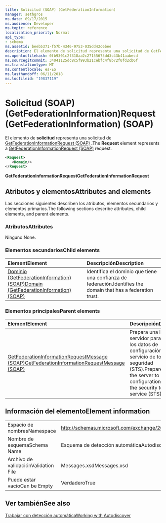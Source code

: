 ```yaml
---
title: Solicitud (SOAP) (GetFederationInformation)
manager: sethgros
ms.date: 09/17/2015
ms.audience: Developer
ms.topic: reference
localization_priority: Normal
api_type:
- schema
ms.assetid: beeb5371-f57b-4346-9753-035dd42c6bee
description: El elemento de solicitud representa una solicitud de GetFederationInformationRequest (SOAP).
ms.openlocfilehash: 0fb9301c2f318aa2c27155675dd3c43b41aabecd
ms.sourcegitcommit: 34041125dc8c5f993b21cebfc4f8b72f0fd2cb6f
ms.translationtype: MT
ms.contentlocale: es-ES
ms.lasthandoff: 06/11/2018
ms.locfileid: "19837119"
---
```

# <a name="request-getfederationinformation-soap"></a><span data-ttu-id="bfad6-103">Solicitud (SOAP) (GetFederationInformation)</span><span class="sxs-lookup"><span data-stu-id="bfad6-103">Request (GetFederationInformation) (SOAP)</span></span>

<span data-ttu-id="bfad6-104">El elemento de **solicitud** representa una solicitud de [GetFederationInformationRequest (SOAP)](getfederationinformationrequest-soap.md) .</span><span class="sxs-lookup"><span data-stu-id="bfad6-104">The **Request** element represents a [GetFederationInformationRequest (SOAP)](getfederationinformationrequest-soap.md) request.</span></span> 
  
```XML
<Request>
   <Domain/>
</Request>
```

 <span data-ttu-id="bfad6-105">**GetFederationInformationRequest**</span><span class="sxs-lookup"><span data-stu-id="bfad6-105">**GetFederationInformationRequest**</span></span>
## <a name="attributes-and-elements"></a><span data-ttu-id="bfad6-106">Atributos y elementos</span><span class="sxs-lookup"><span data-stu-id="bfad6-106">Attributes and elements</span></span>

<span data-ttu-id="bfad6-107">Las secciones siguientes describen los atributos, elementos secundarios y elementos primarios.</span><span class="sxs-lookup"><span data-stu-id="bfad6-107">The following sections describe attributes, child elements, and parent elements.</span></span>
  
### <a name="attributes"></a><span data-ttu-id="bfad6-108">Atributos</span><span class="sxs-lookup"><span data-stu-id="bfad6-108">Attributes</span></span>

<span data-ttu-id="bfad6-109">Ninguno.</span><span class="sxs-lookup"><span data-stu-id="bfad6-109">None.</span></span>
  
### <a name="child-elements"></a><span data-ttu-id="bfad6-110">Elementos secundarios</span><span class="sxs-lookup"><span data-stu-id="bfad6-110">Child elements</span></span>

|<span data-ttu-id="bfad6-111">**Element**</span><span class="sxs-lookup"><span data-stu-id="bfad6-111">**Element**</span></span>|<span data-ttu-id="bfad6-112">**Descripción**</span><span class="sxs-lookup"><span data-stu-id="bfad6-112">**Description**</span></span>|
|:-----|:-----|
|[<span data-ttu-id="bfad6-113">Dominio (GetFederationInformation) (SOAP)</span><span class="sxs-lookup"><span data-stu-id="bfad6-113">Domain (GetFederationInformation) (SOAP)</span></span>](domain-getfederationinformationsoap.md) <br/> |<span data-ttu-id="bfad6-114">Identifica el dominio que tiene una confianza de federación.</span><span class="sxs-lookup"><span data-stu-id="bfad6-114">Identifies the domain that has a federation trust.</span></span>  <br/> |
   
### <a name="parent-elements"></a><span data-ttu-id="bfad6-115">Elementos principales</span><span class="sxs-lookup"><span data-stu-id="bfad6-115">Parent elements</span></span>

|<span data-ttu-id="bfad6-116">**Element**</span><span class="sxs-lookup"><span data-stu-id="bfad6-116">**Element**</span></span>|<span data-ttu-id="bfad6-117">**Descripción**</span><span class="sxs-lookup"><span data-stu-id="bfad6-117">**Description**</span></span>|
|:-----|:-----|
|[<span data-ttu-id="bfad6-118">GetFederationInformationRequestMessage (SOAP)</span><span class="sxs-lookup"><span data-stu-id="bfad6-118">GetFederationInformationRequestMessage (SOAP)</span></span>](getfederationinformationrequestmessage-soap.md) <br/> |<span data-ttu-id="bfad6-119">Prepara una llamada al servidor para solicitar los datos de configuración para el servicio de token de seguridad (STS).</span><span class="sxs-lookup"><span data-stu-id="bfad6-119">Prepares a call to the server to request configuration data for the security token service (STS).</span></span>  <br/> |
   
## <a name="element-information"></a><span data-ttu-id="bfad6-120">Información del elemento</span><span class="sxs-lookup"><span data-stu-id="bfad6-120">Element information</span></span>

|||
|:-----|:-----|
|<span data-ttu-id="bfad6-121">Espacio de nombres</span><span class="sxs-lookup"><span data-stu-id="bfad6-121">Namespace</span></span>  <br/> |http://schemas.microsoft.com/exchange/2010/Autodiscover  <br/> |
|<span data-ttu-id="bfad6-122">Nombre de esquema</span><span class="sxs-lookup"><span data-stu-id="bfad6-122">Schema Name</span></span>  <br/> |<span data-ttu-id="bfad6-123">Esquema de detección automática</span><span class="sxs-lookup"><span data-stu-id="bfad6-123">Autodiscover schema</span></span>  <br/> |
|<span data-ttu-id="bfad6-124">Archivo de validación</span><span class="sxs-lookup"><span data-stu-id="bfad6-124">Validation File</span></span>  <br/> |<span data-ttu-id="bfad6-125">Messages.xsd</span><span class="sxs-lookup"><span data-stu-id="bfad6-125">Messages.xsd</span></span>  <br/> |
|<span data-ttu-id="bfad6-126">Puede estar vacío</span><span class="sxs-lookup"><span data-stu-id="bfad6-126">Can be Empty</span></span>  <br/> |<span data-ttu-id="bfad6-127">Verdadero</span><span class="sxs-lookup"><span data-stu-id="bfad6-127">True</span></span>  <br/> |
   
## <a name="see-also"></a><span data-ttu-id="bfad6-128">Ver también</span><span class="sxs-lookup"><span data-stu-id="bfad6-128">See also</span></span>



[<span data-ttu-id="bfad6-129">Trabajar con detección automática</span><span class="sxs-lookup"><span data-stu-id="bfad6-129">Working with Autodiscover</span></span>](http://msdn.microsoft.com/library/39726b67-2eb2-451b-9307-cfd0b518b55c%28Office.15%29.aspx)


